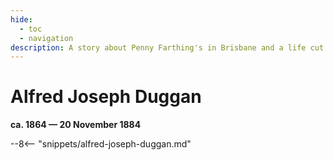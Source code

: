 ```yaml
---
hide:
  - toc
  - navigation
description: A story about Penny Farthing's in Brisbane and a life cut short
---
```


# Alfred Joseph Duggan 

**ca. 1864 — 20 November 1884**

--8<-- "snippets/alfred-joseph-duggan.md"
